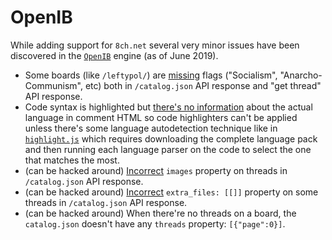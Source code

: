 # OpenIB

While adding support for `8ch.net` several very minor issues have been discovered in the [`OpenIB`](https://github.com/OpenIB/OpenIB/) engine (as of June 2019).

* Some boards (like `/leftypol/`) are [missing](https://github.com/OpenIB/OpenIB/issues/297) flags ("Socialism", "Anarcho-Communism", etc) both in `/catalog.json` API response and "get thread" API response.
* Code syntax is highlighted but [there's no information](https://github.com/catamphetamine/captchan/issues/4#issuecomment-513467300) about the actual language in comment HTML so code highlighters can't be applied unless there's some language autodetection technique like in [`highlight.js`](https://highlightjs.org/) which requires downloading the complete language pack and then running each language parser on the code to select the one that matches the most.
* (can be hacked around) [Incorrect](https://github.com/OpenIB/OpenIB/issues/295) `images` property on threads in `/catalog.json` API response.
* (can be hacked around) [Incorrect](https://github.com/OpenIB/OpenIB/issues/298) `extra_files: [[]]` property on some threads in `/catalog.json` API response.
* (can be hacked around) When there're no threads on a board, the `catalog.json` doesn't have any `threads` property: `[{"page":0}]`.